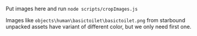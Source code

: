 Put images here and run `node scripts/cropImages.js`

Images like `objects\human\basictoilet\basictoilet.png` from starbound unpacked assets have variant of different color, but we only need first one.
